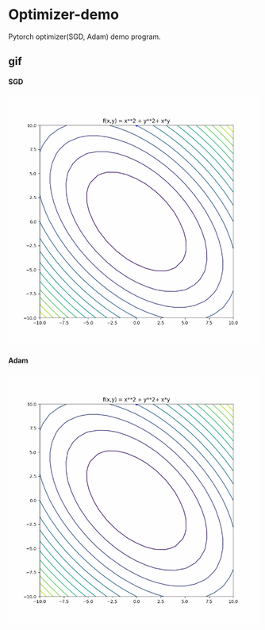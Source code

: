 # Optimizer-demo
Pytorch optimizer(SGD, Adam) demo program. 

## gif
#### SGD
![sgd_demo](https://github.com/KKawaguchi1219/Optimizer-demo/blob/pic/test_sgd%20(4).gif)

#### Adam
![sgd_demo](https://github.com/KKawaguchi1219/Optimizer-demo/blob/pic/test_adam%20(4).gif)
